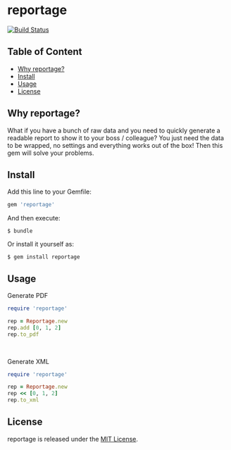 # reportage
[![Build Status](https://travis-ci.org/SerafimD/reportage.svg?branch=master)](https://travis-ci.org/SerafimD/reportage)

## Table of Content
* [Why reportage?](#why-reportage)
* [Install](#install)
* [Usage](#usage)
* [License](#license)

## Why reportage?

What if you have a bunch of raw data and you need to quickly generate a 
readable report to show it to your boss / colleague?
 You just need the data to be wrapped, no settings and everything works out of the box!
Then this gem will solve your problems.

## Install
Add this line to your Gemfile:

```ruby
gem 'reportage'

```
And then execute:

    $ bundle

Or install it yourself as:

    $ gem install reportage

## Usage
Generate PDF
```ruby
require 'reportage'

rep = Reportage.new
rep.add [0, 1, 2]
rep.to_pdf
```
<br>

Generate XML
```ruby
require 'reportage'

rep = Reportage.new
rep << [0, 1, 2]
rep.to_xml
```

## License
reportage is released under the [MIT License](http://www.opensource.org/licenses/MIT).